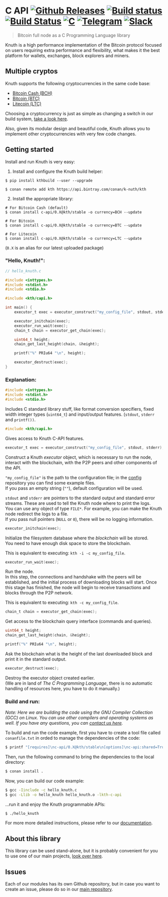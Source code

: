 <!-- <a target="_blank" href="http://semver.org">![Version][badge.version]</a> -->
<!-- <a target="_blank" href="https://cirrus-ci.com/github/k-nuth/c-api">![Build Status][badge.Cirrus]</a> -->

# C API <a target="_blank" href="https://github.com/k-nuth/c-api/releases">![Github Releases][badge.release]</a> <a target="_blank" href="https://travis-ci.org/k-nuth/c-api">![Build status][badge.Travis]</a> <a target="_blank" href="https://ci.appveyor.com/projects/k-nuth/c-api">![Build Status][badge.Appveyor]</a> <a href="#">![C][badge.c]</a> <a target="_blank" href="https://t.me/knuth_cash">![Telegram][badge.telegram]</a> <a target="_blank" href="https://k-nuth.slack.com/">![Slack][badge.slack]</a>

> Bitcoin full node as a C Programming Language library

Knuth is a high performance implementation of the Bitcoin protocol focused on users requiring extra performance and flexibility, what makes it the best platform for wallets, exchanges, block explorers and miners.

## Multiple cryptos

Knuth supports the following cryptocurrencies in the same code base:
- [Bitcoin Cash (BCH)](https://www.bitcoincash.org/)
- [Bitcoin (BTC)](https://bitcoin.org/)
- [Litecoin (LTC)](https://litecoin.org/)

Choosing a cryptocurrency is just as simple as changing a switch in our build system, [take a look here](#getting-started).

Also, given its modular design and beautiful code, Knuth allows you to implement other cryptocurrencies with very few code changes.

## Getting started

Install and run Knuth is very easy:

1. Install and configure the Knuth build helper:
```
$ pip install kthbuild --user --upgrade

$ conan remote add kth https://api.bintray.com/conan/k-nuth/kth
```

2. Install the appropriate library:

```
# For Bitcoin Cash (default)
$ conan install c-api/0.X@kth/stable -o currency=BCH --update

# For Bitcoin
$ conan install c-api/0.X@kth/stable -o currency=BTC --update

# For Litecoin
$ conan install c-api/0.X@kth/stable -o currency=LTC --update
```

(`0.X` is an alias for our latest uploaded package)

### "Hello, Knuth!":
```c
// hello_knuth.c

#include <inttypes.h>
#include <stdint.h>
#include <stdio.h>

#include <kth/capi.h>

int main() {
    executor_t exec = executor_construct("my_config_file", stdout, stderr);

    executor_initchain(exec);
    executor_run_wait(exec);
    chain_t chain = executor_get_chain(exec);

    uint64_t height;
    chain_get_last_height(chain, &height);

    printf("%" PRIu64 "\n", height);

    executor_destruct(exec);
}
```

### Explanation:

```c
#include <inttypes.h>
#include <stdint.h>
#include <stdio.h>
```

Includes C standard library stuff, like format conversion specifiers, fixed width integer types (`uint64_t`) and input/output features. (`stdout`, `stderr` and `printf())`.

```c
#include <kth/capi.h>
```
Gives access to Knuth C-API features.

```c
executor_t exec = executor_construct("my_config_file", stdout, stderr);
```
Construct a Knuth _executor_ object, which is necessary to run the node, interact with the blockchain, with the P2P peers and other components of the API.  

`"my_config_file"` is the path to the configuration file; in the [config](https://github.com/k-nuth/config) repository you can find some example files.  
If you pass an empty string (`""`), default configuration will be used.

`stdout` and `stderr` are pointers to the standard output and standard error streams. These are used to tell the Knuth node where to print the logs.   
You can use any object of type `FILE*`. For example, you can make the Knuth node redirect the logs to a file.  
If you pass null pointers (`NULL` or `0`), there will be no logging information.

```c
executor_initchain(exec);
```

Initialize the filesystem database where the _blockchain_ will be stored.  
You need to have enough disk space to store the blockchain.

This is equivalent to executing: `kth -i -c my_config_file`.

```c
executor_run_wait(exec);
```

Run the node.  
In this step, the connections and handshake with the peers will be established, and the initial process of downloading blocks will start. Once this stage has finished, the node will begin to receive transactions and blocks through the P2P network.

This is equivalent to executing: `kth -c my_config_file`.
```c
chain_t chain = executor_get_chain(exec);
```

Get access to the blockchain query interface (commands and queries).

```c
uint64_t height;
chain_get_last_height(chain, &height);

printf("%" PRIu64 "\n", height);
```

Ask the blockchain what is the height of the last downloaded block and print it in the standard output.

```c
executor_destruct(exec);
```

Destroy the executor object created earlier.  
(We are in land of _The C Programming Language_, there is no automatic handling of resources here, you have to do it manually.)

### Build and run:

_Note: Here we are building the code using the GNU Compiler Collection (GCC) on Linux. You can use other compilers and operating systems as well. If you have any questions, you can [contact us here](info@kth.cash)._

To build and run the code example, first you have to create a tool file called `conanfile.txt` in orded to manage the dependencies of the code:

```sh
$ printf "[requires]\nc-api/0.X@kth/stable\n[options]\nc-api:shared=True\n[imports]\ninclude/kth, *.h -> ./include/kth\ninclude/kth, *.hpp -> ./include/kth\nlib, *.so -> ./lib\n" > conanfile.txt
```

Then, run the following command to bring the dependencies to the local directory:

```sh
$ conan install .
```

Now, you can build our code example:

```sh
$ gcc -Iinclude -c hello_knuth.c
$ gcc -Llib -o hello_knuth hello_knuth.o -lkth-c-api
```

...run it and enjoy the Knuth programmable APIs:

```sh
$ ./hello_knuth
```

For more more detailed instructions, please refer to our [documentation](https://kth.cash/docs/).

## About this library

This library can be used stand-alone, but it is probably convenient for you to use one of our main projects, [look over here](https://github.com/k-nuth/kth/).

## Issues

Each of our modules has its own Github repository, but in case you want to create an issue, please do so in our [main repository](https://github.com/k-nuth/kth/issues).


<!-- Links -->
[badge.Travis]: https://travis-ci.org/k-nuth/c-api.svg?branch=master
[badge.Appveyor]: https://ci.appveyor.com/api/projects/status/github/k-nuth/c-api?svg=true&branch=master
[badge.Cirrus]: https://api.cirrus-ci.com/github/k-nuth/c-api.svg?branch=master
[badge.version]: https://badge.fury.io/gh/k-nuth%2Fkth-c-api.svg
[badge.release]: https://img.shields.io/github/release/k-nuth/c-api.svg
[badge.c]: https://img.shields.io/badge/C-11-blue.svg?style=flat&logo=c
[badge.telegram]: https://img.shields.io/badge/telegram-badge-blue.svg?logo=telegram
[badge.slack]: https://img.shields.io/badge/slack-badge-orange.svg?logo=slack

<!-- [badge.Gitter]: https://img.shields.io/badge/gitter-join%20chat-blue.svg -->
